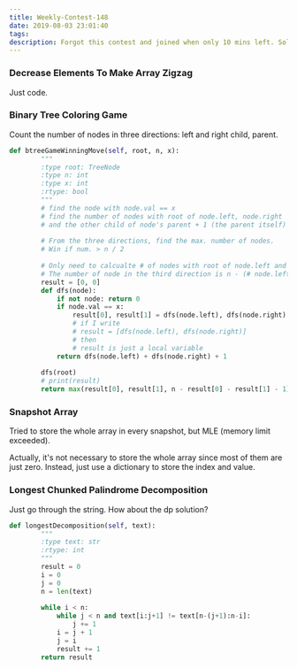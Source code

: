 ```yaml
---
title: Weekly-Contest-148
date: 2019-08-03 23:01:40
tags:
description: Forgot this contest and joined when only 10 mins left. Solved the first problem. Then tried to solve the rest 3 within one hour.
---
```


### Decrease Elements To Make Array Zigzag

Just code.

### Binary Tree Coloring Game

Count the number of nodes in three directions: left and right child, parent.

```python
def btreeGameWinningMove(self, root, n, x):
        """
        :type root: TreeNode
        :type n: int
        :type x: int
        :rtype: bool
        """
        # find the node with node.val == x
        # find the number of nodes with root of node.left, node.right
        # and the other child of node's parent + 1 (the parent itself)
        
        # From the three directions, find the max. number of nodes. 
        # Win if num. > n / 2
        
        # Only need to calcualte # of nodes with root of node.left and node.right
        # The number of node in the third direction is n - (# node.left) - (# node.right) - 1
        result = [0, 0]
        def dfs(node):
            if not node: return 0
            if node.val == x:
                result[0], result[1] = dfs(node.left), dfs(node.right)
                # if I write
                # result = [dfs(node.left), dfs(node.right)]
                # then
                # result is just a local variable
            return dfs(node.left) + dfs(node.right) + 1
        
        dfs(root)
        # print(result)
        return max(result[0], result[1], n - result[0] - result[1] - 1) > n /2
```



### Snapshot Array

Tried to store the whole array in every snapshot, but MLE (memory limit exceeded).

Actually, it's not necessary to store the whole array since most of them are just zero. Instead, just use a dictionary to store the index and value.

### Longest Chunked Palindrome Decomposition

Just go through the string. How about the dp solution?

```python
def longestDecomposition(self, text):
        """
        :type text: str
        :rtype: int
        """
        result = 0
        i = 0
        j = 0
        n = len(text)
        
        while i < n:
            while j < n and text[i:j+1] != text[n-(j+1):n-i]:
                j += 1
            i = j + 1
            j = i
            result += 1
        return result
```

